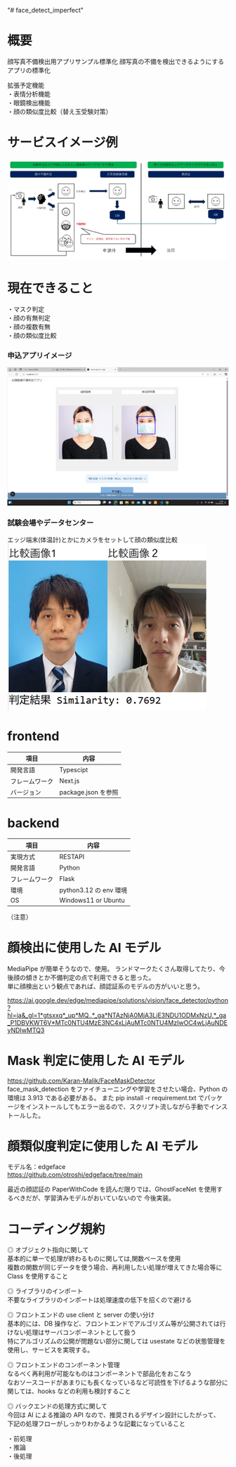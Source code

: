 "# face_detect_imperfect"

# 概要

顔写真不備検出用アプリサンプル標準化
顔写真の不備を検出できるようにするアプリの標準化

拡張予定機能  
・表情分析機能  
・眼鏡検出機能  
・顔の類似度比較（替え玉受験対策）

# サービスイメージ例

![判定後](./service_image.jpg)

# 現在できること

・マスク判定  
・顔の有無判定  
・顔の複数有無  
・顔の類似度比較

### 申込アプリイメージ

![判定後](./sample_image1.jpg)

### 試験会場やデータセンター

エッジ端末(体温計)とかにカメラをセットして顔の類似度比較  
![判定後](./sample_image2.jpg)

# frontend

| 項目           | 内容                |
| -------------- | ------------------- |
| 開発言語       | Typescipt           |
| フレームワーク | Next.js             |
| バージョン     | package.json を参照 |

# backend

| 項目           | 内容                   |
| -------------- | ---------------------- |
| 実現方式       | RESTAPI                |
| 開発言語       | Python                 |
| フレームワーク | Flask                  |
| 環境           | python3.12 の env 環境 |
| OS             | Windows11 or Ubuntu    |

（注意）

# 顔検出に使用した AI モデル

MediaPipe が簡単そうなので、使用。 ランドマークたくさん取得してたり、今後顔の傾きとか不備判定の点で利用できると思った。  
単に顔検出という観点であれば、顔認証系のモデルの方がいいと思う。

https://ai.google.dev/edge/mediapipe/solutions/vision/face_detector/python?hl=ja&_gl=1*gtsxxq*_up*MQ..*_ga*NTAzNjA0MjA3LjE3NDU1ODMxNzU.*_ga_P1DBVKWT6V*MTc0NTU4MzE3NC4xLjAuMTc0NTU4MzIwOC4wLjAuNDEyNDIwMTQ3

# Mask 判定に使用した AI モデル

https://github.com/Karan-Malik/FaceMaskDetector  
face_mask_detection をファイチューニングや学習をさせたい場合、Python の環境は 3.913 である必要がある。
また pip install -r requirement.txt でパッケージをインストールしてもエラー出るので、スクリプト流しながら手動でインストールした。

# 顔類似度判定に使用した AI モデル

モデル名：edgeface  
https://github.com/otroshi/edgeface/tree/main

最近の顔認証の PaperWithCode を読んだ限りでは、GhostFaceNet を使用するべきだが、学習済みモデルがおいていないので
今後実装。

# コーディング規約

◎ オブジェクト指向に関して  
基本的に単一で処理が終わるものに関しては,関数ベースを使用  
複数の関数が同じデータを使う場合、再利用したい処理が増えてきた場合等に Class を使用すること

◎ ライブラリのインポート  
不要なライブラリのインポートは処理速度の低下を招くので避ける

◎ フロントエンドの use client と server の使い分け  
基本的には、DB 操作など、フロントエンドでアルゴリズム等が公開されては行けない処理はサーバコンポーネントとして扱う  
特にアルゴリズムの公開が問題ない部分に関しては usestate などの状態管理を使用し、サービスを実現する。

◎ フロントエンドのコンポーネント管理  
なるべく再利用が可能なものはコンポーネントで部品化をおこなう  
なおソースコードがあまりにも長くなっているなど可読性を下げるような部分に関しては、hooks などの利用も検討すること

◎ バックエンドの処理方式に関して  
今回は AI による推論の API なので、推奨されるデザイン設計にしたがって、  
下記の処理フローがしっかりわかるような記載になっていること

・前処理  
・推論  
・後処理
